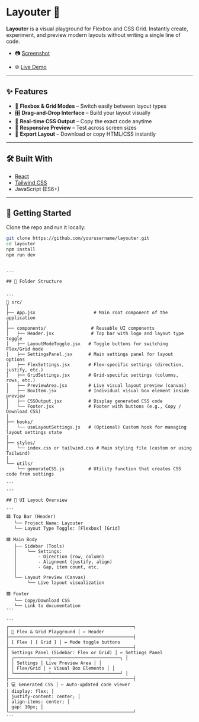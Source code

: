 # Layouter 🎯

**Layouter** is a visual playground for Flexbox and CSS Grid. Instantly create, experiment, and preview modern layouts without writing a single line of code.

- 📷 [Screenshot](./screenshot.png)

- 🌐 [Live Demo](https://yourusername.github.io/layouter)

---

## ✨ Features

- 🔳 **Flexbox & Grid Modes** – Switch easily between layout types
- 🎛️ **Drag-and-Drop Interface** – Build your layout visually
- 📐 **Real-time CSS Output** – Copy the exact code anytime
- 📱 **Responsive Preview** – Test across screen sizes
- 💾 **Export Layout** – Download or copy HTML/CSS instantly

---

## 🛠️ Built With

- [React](https://reactjs.org/)
- [Tailwind CSS](https://tailwindcss.com/)
- JavaScript (ES6+)

---

## 🚀 Getting Started

Clone the repo and run it locally:

```bash
git clone https://github.com/yourusername/layouter.git
cd layouter
npm install
npm run dev
```

````

---

## 📂 Folder Structure


```
📁 src/
│
├── App.jsx                      # Main root component of the application
│
├── components/                 # Reusable UI components
│   ├── Header.jsx              # Top bar with logo and layout type toggle
│   ├── LayoutModeToggle.jsx   # Toggle buttons for switching Flex/Grid mode
│   ├── SettingsPanel.jsx      # Main settings panel for layout options
│   ├── FlexSettings.jsx       # Flex-specific settings (direction, justify, etc.)
│   ├── GridSettings.jsx       # Grid-specific settings (columns, rows, etc.)
│   ├── PreviewArea.jsx        # Live visual layout preview (canvas)
│   ├── BoxItem.jsx            # Individual visual box element inside preview
│   ├── CSSOutput.jsx          # Display generated CSS code
│   └── Footer.jsx             # Footer with buttons (e.g., Copy / Download CSS)
│
├── hooks/
│   └── useLayoutSettings.js   # (Optional) Custom hook for managing layout settings state
│
├── styles/
│   └── index.css or tailwind.css # Main styling file (custom or using Tailwind)
│
└── utils/
    └── generateCSS.js         # Utility function that creates CSS code from settings

```
---

## 🧩 UI Layout Overview

```
🟥 Top Bar (Header)
   └── Project Name: Layouter
   └── Layout Type Toggle: [Flexbox] [Grid]

🟦 Main Body
   ├── Sidebar (Tools)
   │    └── Settings:
   │        - Direction (row, column)
   │        - Alignment (justify, align)
   │        - Gap, item count, etc.
   │
   └── Layout Preview (Canvas)
        └── Live layout visualization

🟩 Footer
   └── Copy/Download CSS
   └── Link to documentation
```

```
┌───────────────────────────────────────────────┐
│ 🎯 Flex & Grid Playground │ ← Header
├───────────────────────────────────────────────┤
│ [ Flex ] [ Grid ] │ ← Mode toggle buttons
├───────────────────────────────────────────────┤
│ Settings Panel (Sidebar: Flex or Grid) │ ← Settings Panel
│ ┌─────────────┬──────────────────────────┐ │
│ │ Settings │ Live Preview Area │ │
│ │ Flex/Grid │ + Visual Box Elements │ │
│ └─────────────┴──────────────────────────┘ │
├───────────────────────────────────────────────┤
│ 💻 Generated CSS │ ← Auto-updated code viewer
│ display: flex; │
│ justify-content: center; │
│ align-items: center; │
│ gap: 10px; │
└───────────────────────────────────────────────┘
```
````
